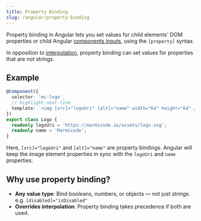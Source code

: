 ```yaml
---
title: Property Binding
slug: /angular/property-binding
---
```


Property binding in Angular lets you set values for child elements' DOM properties or child Angular [components inputs](../../03-component-interaction/02-inputs/index.md), using the `[property]` syntax.

In opposition to [interpolation](../03-interpolation/index.md), property binding can set values for properties that are not strings.

## Example

```ts
@Component({
  selector: 'mc-logo',
  // highlight-next-line
  template: `<img [src]="logoUri" [alt]="name" width="64" height="64" />`,
})
export class Logo {
  readonly logoUri = 'https://marmicode.io/assets/logo.svg';
  readonly name = 'Marmicode';
}
```

Here, `[src]="logoUri"` and `[alt]="name"` are property bindings. Angular will keep the image element properties in sync with the `logoUri` and `name` properties.

## Why use property binding?

- **Any value type**: Bind booleans, numbers, or objects — not just strings. e.g. `[disabled]="isDisabled"`
- **Overrides interpolation**: Property binding takes precedence if both are used.
